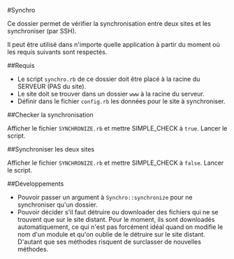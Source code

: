 #Synchro

Ce dossier permet de vérifier la synchronisation entre deux sites et les synchroniser (par SSH).

Il peut être utilisé dans n'importe quelle application à partir du moment où les requis suivants sont respectés.

##Requis

* Le script `synchro.rb` de ce dossier doit être placé à la racine du SERVEUR (PAS du site).
* Le site doit se trouver dans un dossier `www` à la racine du serveur.
* Définir dans le fichier `config.rb` les données pour le site à synchroniser.

##Checker la synchronisation

Afficher le fichier `SYNCHRONIZE.rb` et mettre SIMPLE_CHECK à `true`. Lancer le script.

##Synchroniser les deux sites

Afficher le fichier `SYNCHRONIZE.rb` et mettre SIMPLE_CHECK à `false`. Lancer le script.

##Développements

* Pouvoir passer un argument à `Synchro::synchronize` pour ne synchroniser qu'un dossier.
* Pouvoir décider s'il faut détruire ou downloader des fichiers qui ne se trouvent que sur le site distant. Pour le moment, ils sont downloadés automatiquement, ce qui n'est pas forcément idéal quand on modifie le nom d'un module et qu'on oublie de le détruire sur le site distant. D'autant que ses méthodes risquent de surclasser de nouvelles méthodes.